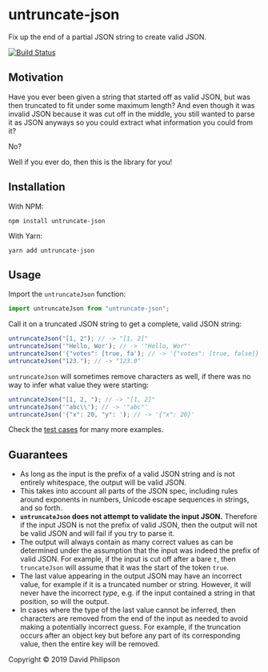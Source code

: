 # untruncate-json

Fix up the end of a partial JSON string to create valid JSON.

[![Build Status](https://travis-ci.com/dphilipson/untruncate-json.svg?branch=master)](https://travis-ci.com/dphilipson/untruncate-json)

## Motivation

Have you ever been given a string that started off as valid JSON, but was then
truncated to fit under some maximum length? And even though it was invalid JSON
because it was cut off in the middle, you still wanted to parse it as JSON
anyways so you could extract what information you could from it?

No?

Well if you ever do, then this is the library for you!

## Installation

With NPM:

```
npm install untruncate-json
```

With Yarn:

```
yarn add untruncate-json
```

## Usage

Import the `untruncateJson` function:

```ts
import untruncateJson from "untruncate-json";
```

Call it on a truncated JSON string to get a complete, valid JSON string:

```ts
untruncateJson("[1, 2"); // -> "[1, 2]"
untruncateJson('"Hello, Wor'); // -> '"Hello, Wor"'
untruncateJson('{"votes": [true, fa'); // -> '{"votes": [true, false]}'
untruncateJson("123."); // -> "123.0"
```

`untruncateJson` will sometimes remove characters as well, if there was no way
to infer what value they were starting:

```ts
untruncateJson("[1, 2, "); // -> "[1, 2]"
untruncateJson('"abc\\'); // -> '"abc"'
untruncateJson('{"x": 20, "y": '); // -> '{"x": 20}'
```

Check the [test
cases](https://github.com/dphilipson/untruncate-json/blob/master/test/index.test.ts)
for many more examples.

## Guarantees

- As long as the input is the prefix of a valid JSON string and is not entirely
  whitespace, the output will be valid JSON.
- This takes into account all parts of the JSON spec, including rules around
  exponents in numbers, Unicode escape sequences in strings, and so forth.
- **`untruncateJson` does not attempt to validate the input JSON.** Therefore if
  the input JSON is not the prefix of valid JSON, then the output will not be
  valid JSON and will fail if you try to parse it.
- The output will always contain as many correct values as can be determined
  under the assumption that the input was indeed the prefix of valid JSON. For
  example, if the input is cut off after a bare `t`, then `truncateJson` will
  assume that it was the start of the token `true`.
- The last value appearing in the output JSON may have an incorrect value, for
  example if it is a truncated number or string. However, it will never have the
  incorrect _type_, e.g. if the input contained a string in that position, so
  will the output.
- In cases where the type of the last value cannot be inferred, then characters
  are removed from the end of the input as needed to avoid making a potentially
  incorrect guess. For example, if the truncation occurs after an object key but
  before any part of its corresponding value, then the entire key will be
  removed.

Copyright © 2019 David Philipson
